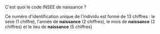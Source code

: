 C'est quoi le code INSEE de naissance ?

Ce numéro d'identification unique de l'individu est formé de 13 chiffres : le sexe (1 chiffre), l'année de **naissance** (2 chiffres), le mois de **naissance** (2 chiffres) et le lieu de **naissance** (5 chiffres)

